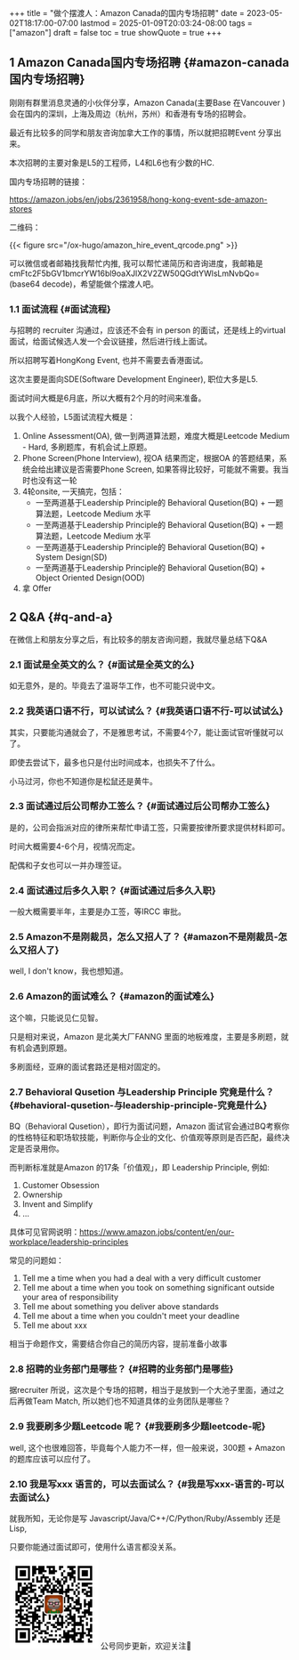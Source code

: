 +++
title = "做个摆渡人：Amazon Canada的国内专场招聘"
date = 2023-05-02T18:17:00-07:00
lastmod = 2025-01-09T20:03:24-08:00
tags = ["amazon"]
draft = false
toc = true
showQuote = true
+++

## <span class="section-num">1</span> Amazon Canada国内专场招聘 {#amazon-canada国内专场招聘}

刚刚有群里消息灵通的小伙伴分享，Amazon Canada(主要Base 在Vancouver )会在国内的深圳，上海及周边（杭州，苏州）和香港有专场的招聘会。

最近有比较多的同学和朋友咨询加拿大工作的事情，所以就把招聘Event 分享出来。

本次招聘的主要对象是L5的工程师，L4和L6也有少数的HC.

国内专场招聘的链接：

<https://amazon.jobs/en/jobs/2361958/hong-kong-event-sde-amazon-stores>

二维码：

{{< figure src="/ox-hugo/amazon_hire_event_qrcode.png" >}}

可以微信或者邮箱找我帮忙内推, 我可以帮忙递简历和咨询进度，我邮箱是 cmFtc2F5bGV1bmcrYW16bl9oaXJlX2V2ZW50QGdtYWlsLmNvbQo= (base64 decode)，希望能做个摆渡人吧。


### <span class="section-num">1.1</span> 面试流程 {#面试流程}

与招聘的 recruiter 沟通过，应该还不会有 in person 的面试，还是线上的virtual 面试，给面试候选人发一个会议链接，然后进行线上面试。

所以招聘写着HongKong Event, 也并不需要去香港面试。

这次主要是面向SDE(Software Development Engineer), 职位大多是L5.

面试时间大概是6月底，所以大概有2个月的时间来准备。

以我个人经验，L5面试流程大概是：

1.  Online Assessment(OA), 做一到两道算法题，难度大概是Leetcode Medium - Hard, 多刷题库，有机会试上原题。
2.  Phone Screen(Phone Interview), 视OA 结果而定，根据OA 的答题结果，系统会给出建议是否需要Phone Screen, 如果答得比较好，可能就不需要。我当时也没有这一轮
3.  4轮onsite, 一天搞完，包括：
    -   一至两道基于Leadership Principle的 Behavioral Qusetion(BQ) + 一题算法题，Leetcode Medium 水平
    -   一至两道基于Leadership Principle的 Behavioral Qusetion(BQ) + 一题算法题，Leetcode Medium 水平
    -   一至两道基于Leadership Principle的 Behavioral Qusetion(BQ) + System Design(SD)
    -   一至两道基于Leadership Principle的 Behavioral Qusetion(BQ) + Object Oriented Design(OOD)
4.  拿 Offer


## <span class="section-num">2</span> Q&amp;A {#q-and-a}

在微信上和朋友分享之后，有比较多的朋友咨询问题，我就尽量总结下Q&amp;A


### <span class="section-num">2.1</span> 面试是全英文的么？ {#面试是全英文的么}

如无意外，是的。毕竟去了温哥华工作，也不可能只说中文。


### <span class="section-num">2.2</span> 我英语口语不行，可以试试么？ {#我英语口语不行-可以试试么}

其实，只要能沟通就会了，不是雅思考试，不需要4个7，能让面试官听懂就可以了。

即使去尝试下，最多也只是付出时间成本，也损失不了什么。

小马过河，你也不知道你是松鼠还是黄牛。


### <span class="section-num">2.3</span> 面试通过后公司帮办工签么？ {#面试通过后公司帮办工签么}

是的，公司会指派对应的律所来帮忙申请工签，只需要按律所要求提供材料即可。

时间大概需要4-6个月，视情况而定。

配偶和子女也可以一并办理签证。


### <span class="section-num">2.4</span> 面试通过后多久入职？ {#面试通过后多久入职}

一般大概需要半年，主要是办工签，等IRCC 审批。


### <span class="section-num">2.5</span> Amazon不是刚裁员，怎么又招人了？ {#amazon不是刚裁员-怎么又招人了}

well, I don't know，我也想知道。


### <span class="section-num">2.6</span> Amazon的面试难么？ {#amazon的面试难么}

这个嘛，只能说见仁见智。

只是相对来说，Amazon 是北美大厂FANNG 里面的地板难度，主要是多刷题，就有机会遇到原題。

多刷面经，亚麻的面试套路还是相对固定的。


### <span class="section-num">2.7</span> Behavioral Qusetion 与Leadership Principle 究竟是什么？ {#behavioral-qusetion-与leadership-principle-究竟是什么}

BQ（Behavioral Qusetion），即行为面试问题，Amazon 面试官会通过BQ考察你的性格特征和职场软技能，判断你与企业的文化、价值观等原则是否匹配，最终决定是否录用你。

而判断标准就是Amazon 的17条「价值观」，即 Leadership Principle, 例如:

1.  Customer Obsession
2.  Ownership
3.  Invent and Simplify
4.  ...

具体可见官网说明：<https://www.amazon.jobs/content/en/our-workplace/leadership-principles>

常见的问题如：

1.  Tell me a time when you had a deal with a very difficult customer
2.  Tell me about a time when you took on something significant outside your area of responsibility
3.  Tell me about something you deliver above standards
4.  Tell me about a time when you couldn't meet your deadline
5.  Tell me about xxx

相当于命题作文，需要结合你自己的简历内容，提前准备小故事


### <span class="section-num">2.8</span> 招聘的业务部门是哪些？ {#招聘的业务部门是哪些}

据recruiter 所说，这次是个专场的招聘，相当于是放到一个大池子里面，通过之后再做Team Match, 所以她们也不知道具体的业务团队是哪些？


### <span class="section-num">2.9</span> 我要刷多少题Leetcode 呢？ {#我要刷多少题leetcode-呢}

well, 这个也很难回答，毕竟每个人能力不一样，但一般来说，300题 + Amazon 的题库应该可以应付了。


### <span class="section-num">2.10</span> 我是写xxx 语言的，可以去面试么？ {#我是写xxx-语言的-可以去面试么}

就我所知，无论你是写 Javascript/Java/C++/C/Python/Ruby/Assembly 还是Lisp,

只要你能通过面试即可，使用什么语言都没关系。

<div center class="qr-container">
<img src="/ox-hugo/qrcode_gh_e06d750e626f_1.jpg" alt="qrcode_gh_e06d750e626f_1.jpg" width="160px" height="160px" center="t" class="qr-container" />
公号同步更新，欢迎关注👻
</div>

